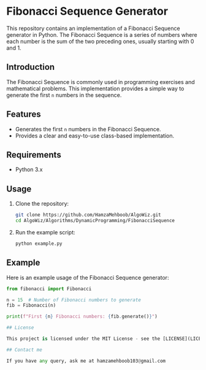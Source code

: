 # Fibonacci Sequence Generator

This repository contains an implementation of a Fibonacci Sequence generator in Python. The Fibonacci Sequence is a series of numbers where each number is the sum of the two preceding ones, usually starting with 0 and 1.

## Introduction

The Fibonacci Sequence is commonly used in programming exercises and mathematical problems. This implementation provides a simple way to generate the first `n` numbers in the sequence.

## Features

- Generates the first `n` numbers in the Fibonacci Sequence.
- Provides a clear and easy-to-use class-based implementation.

## Requirements

- Python 3.x

## Usage

1. Clone the repository:
    ```sh
    git clone https://github.com/HamzaMehboob/AlgoWiz.git
    cd AlgoWiz/Algorithms/DynamicProgramming/FibonacciSequence
    ```

2. Run the example script:
    ```sh
    python example.py
    ```

## Example

Here is an example usage of the Fibonacci Sequence generator:

```python
from fibonacci import Fibonacci

n = 15  # Number of Fibonacci numbers to generate
fib = Fibonacci(n)

print(f"First {n} Fibonacci numbers: {fib.generate()}")

## License

This project is licensed under the MIT License - see the [LICENSE](LICENSE) file for details.

## Contact me

If you have any query, ask me at hamzamehboob103@gmail.com